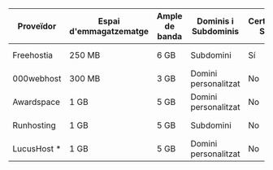 | Proveïdor      | Espai d'emmagatzematge | Ample de banda | Dominis i Subdominis | Certificat SSL | Publicitat | Altres Característiques        |
|----------------|------------------------|----------------|----------------------|----------------|------------|--------------------------------|
|  Freehostia    | 250 MB                  | 6 GB            | Subdomini              | Sí                | No         | Base de datos MySQL     |
|  000webhost    | 300 MB                  | 3 GB            | Domini personalitzat   | No                | si         | Base de dades MySQL     |
|  Awardspace    | 1 GB                    | 5 GB            | Domini personalitzat   | No                | No         | Base de datos MySQL     | 
|   Runhosting   | 1 GB                    | 5 GB            | Subdomini              | No                | No         | Base de datos MySQL     | 
|   LucusHost *  | 1 GB                    | 5 GB            | Domini personalitzat   | No                | No         | Base de dades MySQL     |
